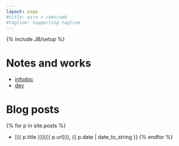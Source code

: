 ```yaml
---
layout: page
#title: eiro > /dev/web
#tagline: Supporting tagline
---
```

{% include JB/setup %}

# Notes and works

* [infodoc](infodoc)
* [dev](dev)


# Blog posts

{% for p in site.posts %}
* [{{ p.title }}]({{ p.url}}), {{ p.date | date_to_string }}
{% endfor %}

